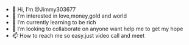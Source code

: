 - 👋 Hi, I’m @Jimmy303677
- 👀 I’m interested in love,money,gold and world
- 🌱 I’m currently learning to be rich
- 💞️ I’m looking to collaborate on anyone want help me to get my hope
- 📫 How to reach me so easy.just video call and meet

<!---
Jimmy303677/Jimmy303677 is a ✨ special ✨ repository because its `README.md` (this file) appears on your GitHub profile.
You can click the Preview link to take a look at your changes.
--->
